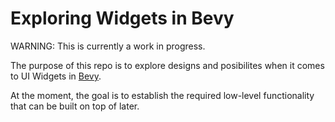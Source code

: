 # Exploring Widgets in Bevy

WARNING: This is currently a work in progress.

The purpose of this repo is to explore designs and posibilites when it comes to UI Widgets in [Bevy](https://github.com/bevyengine/bevy).

At the moment, the goal is to establish the required low-level functionality that can be built on top of later.

